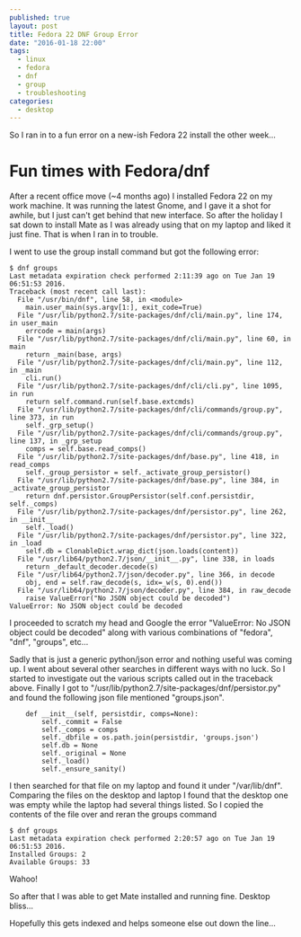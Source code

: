 ```yaml
---
published: true
layout: post
title: Fedora 22 DNF Group Error
date: "2016-01-18 22:00"
tags:
  - linux
  - fedora
  - dnf
  - group
  - troubleshooting
categories:
  - desktop
---
```


So I ran in to a fun error on a new-ish Fedora 22 install the other week...

# Fun times with Fedora/dnf

After a recent office move (~4 months ago) I installed Fedora 22 on my work machine. It was running the latest Gnome, and I gave it a shot for awhile, but I just can't get behind that new interface. So after the holiday I sat down to install Mate as I was already using that on my laptop and liked it just fine. That is when I ran in to trouble.

I went to use the group install command but got the following error:

```
$ dnf groups
Last metadata expiration check performed 2:11:39 ago on Tue Jan 19 06:51:53 2016.
Traceback (most recent call last):
  File "/usr/bin/dnf", line 58, in <module>
    main.user_main(sys.argv[1:], exit_code=True)
  File "/usr/lib/python2.7/site-packages/dnf/cli/main.py", line 174, in user_main
    errcode = main(args)
  File "/usr/lib/python2.7/site-packages/dnf/cli/main.py", line 60, in main
    return _main(base, args)
  File "/usr/lib/python2.7/site-packages/dnf/cli/main.py", line 112, in _main
    cli.run()
  File "/usr/lib/python2.7/site-packages/dnf/cli/cli.py", line 1095, in run
    return self.command.run(self.base.extcmds)
  File "/usr/lib/python2.7/site-packages/dnf/cli/commands/group.py", line 373, in run
    self._grp_setup()
  File "/usr/lib/python2.7/site-packages/dnf/cli/commands/group.py", line 137, in _grp_setup
    comps = self.base.read_comps()
  File "/usr/lib/python2.7/site-packages/dnf/base.py", line 418, in read_comps
    self._group_persistor = self._activate_group_persistor()
  File "/usr/lib/python2.7/site-packages/dnf/base.py", line 384, in _activate_group_persistor
    return dnf.persistor.GroupPersistor(self.conf.persistdir, self._comps)
  File "/usr/lib/python2.7/site-packages/dnf/persistor.py", line 262, in __init__
    self._load()
  File "/usr/lib/python2.7/site-packages/dnf/persistor.py", line 322, in _load
    self.db = ClonableDict.wrap_dict(json.loads(content))
  File "/usr/lib64/python2.7/json/__init__.py", line 338, in loads
    return _default_decoder.decode(s)
  File "/usr/lib64/python2.7/json/decoder.py", line 366, in decode
    obj, end = self.raw_decode(s, idx=_w(s, 0).end())
  File "/usr/lib64/python2.7/json/decoder.py", line 384, in raw_decode
    raise ValueError("No JSON object could be decoded")
ValueError: No JSON object could be decoded
```

I proceeded to scratch my head and Google the error "ValueError: No JSON object could be decoded" along with various combinations of "fedora", "dnf", "groups", etc...

Sadly that is just a generic python/json error and nothing useful was coming up. I went about several other searches in different ways with no luck. So I started to investigate out the various scripts called out in the traceback above. Finally I got to "/usr/lib/python2.7/site-packages/dnf/persistor.py" and found the following json file mentioned "groups.json".

```
    def __init__(self, persistdir, comps=None):
        self._commit = False
        self._comps = comps
        self._dbfile = os.path.join(persistdir, 'groups.json')
        self.db = None
        self._original = None
        self._load()
        self._ensure_sanity()
```

I then searched for that file on my laptop and found it under "/var/lib/dnf". Comparing the files on the desktop and laptop I found that the desktop one was empty while the laptop had several things listed. So I copied the contents of the file over and reran the groups command

```
$ dnf groups
Last metadata expiration check performed 2:20:57 ago on Tue Jan 19 06:51:53 2016.
Installed Groups: 2
Available Groups: 33
```

Wahoo!

So after that I was able to get Mate installed and running fine. Desktop bliss...

Hopefully this gets indexed and helps someone else out down the line...
